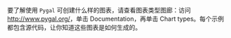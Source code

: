 要了解使用 `Pygal` 可创建什么样的图表，请查看图表类型图廊：访问 <http://www.pygal.org/>，单击 Documentation，再单击 Chart types。每个示例都包含源代码，让你知道这些图表是如何生成的。